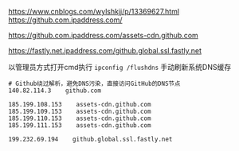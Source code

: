 

https://www.cnblogs.com/wylshkjj/p/13369627.html
https://github.com.ipaddress.com/

https://github.com.ipaddress.com/assets-cdn.github.com

https://fastly.net.ipaddress.com/github.global.ssl.fastly.net

以管理员方式打开cmd执行 `ipconfig /flushdns` 手动刷新系统DNS缓存

```
# Github绕过解析，避免DNS污染，直接访问GitHub的DNS节点
140.82.114.3    github.com

185.199.108.153    assets-cdn.github.com
185.199.109.153    assets-cdn.github.com
185.199.110.153    assets-cdn.github.com
185.199.111.153    assets-cdn.github.com

199.232.69.194    github.global.ssl.fastly.net
```

